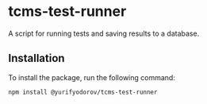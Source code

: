 # tcms-test-runner

A script for running tests and saving results to a database.

## Installation

To install the package, run the following command:

```bash
npm install @yurifyodorov/tcms-test-runner
